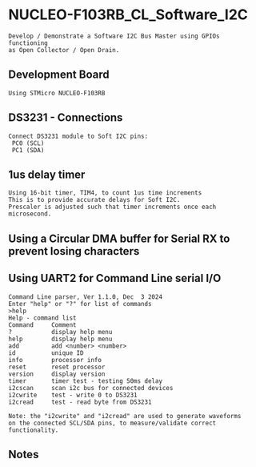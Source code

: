 # NUCLEO-F103RB_CL_Software_I2C
    
    Develop / Demonstrate a Software I2C Bus Master using GPIOs functioning
    as Open Collector / Open Drain.
    
## Development Board
    
    Using STMicro NUCLEO-F103RB


## DS3231 - Connections
    
    Connect DS3231 module to Soft I2C pins:
     PC0 (SCL)
     PC1 (SDA)
		
## 1us delay timer
    
    Using 16-bit timer, TIM4, to count 1us time increments
    This is to provide accurate delays for Soft I2C.
    Prescaler is adjusted such that timer increments once each microsecond.
    
## Using a Circular DMA buffer for Serial RX to prevent losing characters
    
## Using UART2 for Command Line serial I/O
    
    Command Line parser, Ver 1.1.0, Dec  3 2024
    Enter "help" or "?" for list of commands
    >help
    Help - command list
    Command     Comment
    ?           display help menu
    help        display help menu
    add         add <number> <number>
    id          unique ID
    info        processor info
    reset       reset processor
    version     display version
    timer       timer test - testing 50ms delay
    i2cscan     scan i2c bus for connected devices
    i2cwrite    test - write 0 to DS3231
    i2cread     test - read byte from DS3231
    
    Note: the "i2cwrite" and "i2cread" are used to generate waveforms
    on the connected SCL/SDA pins, to measure/validate correct functionality.
    
## Notes
    

